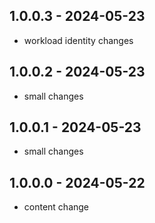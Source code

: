 ## 1.0.0.3 - 2024-05-23

- workload identity changes    

## 1.0.0.2 - 2024-05-23

- small changes 

## 1.0.0.1 - 2024-05-23

- small changes   

## 1.0.0.0 - 2024-05-22

- content change         
